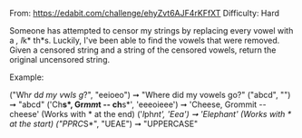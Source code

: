 From: https://edabit.com/challenge/ehyZvt6AJF4rKFfXT
Difficulty: Hard

Someone has attempted to censor my strings by replacing every vowel with a *, l*k* th*s. Luckily, I've been able to find the vowels that were removed.
Given a censored string and a string of the censored vowels, return the original uncensored string.

Example:

("Wh*r* d*d my v*w*ls g*?", "eeioeo") ➞ "Where did my vowels go?"
("abcd", "") ➞ "abcd"
('Ch**s*, Gr*mm*t -- ch**s*', 'eeeoieee') ➞ 'Cheese, Grommit -- cheese' (Works with * at the end)
('*l*ph*nt', 'Eea') ➞ 'Elephant' (Works with * at the start)
("*PP*RC*S*", "UEAE") ➞ "UPPERCASE"